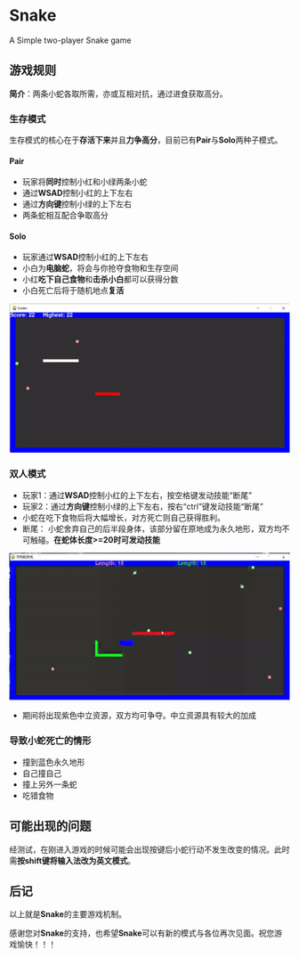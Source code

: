 # Snake

A Simple two-player Snake game

## 游戏规则

**简介**：两条小蛇各取所需，亦或互相对抗，通过进食获取高分。

### 生存模式

生存模式的核心在于**存活下来**并且**力争高分**，目前已有**Pair**与**Solo**两种子模式。

#### Pair

- 玩家将**同时**控制小红和小绿两条小蛇
- 通过**WSAD**控制小红的上下左右
- 通过**方向键**控制小绿的上下左右
- 两条蛇相互配合争取高分

#### Solo

- 玩家通过**WSAD**控制小红的上下左右
- 小白为**电脑蛇**，将会与你抢夺食物和生存空间
- 小红**吃下自己食物**和**击杀小白**都可以获得分数
- 小白死亡后将于随机地点**复活**

<p align="center">
  <img src="assets/solo_demo.gif" alt="Solo模式演示">
</p>

### 双人模式

- 玩家1：通过**WSAD**控制小红的上下左右，按空格键发动技能“断尾”
- 玩家2：通过**方向键**控制小绿的上下左右，按右“ctrl”键发动技能“断尾”
- 小蛇在吃下食物后将大幅增长，对方死亡则自己获得胜利。
- 断尾： 小蛇舍弃自己的后半段身体，该部分留在原地成为永久地形，双方均不可触碰。**在蛇体长度>=20时可发动技能**

<p align="center">
  <img src="assets/tail.gif" alt="断尾技能演示">
</p>

- 期间将出现紫色中立资源，双方均可争夺。中立资源具有较大的加成


### 导致小蛇死亡的情形

- 撞到蓝色永久地形
- 自己撞自己
- 撞上另外一条蛇
- 吃错食物

## 可能出现的问题

经测试，在刚进入游戏的时候可能会出现按键后小蛇行动不发生改变的情况。此时需**按shift键将输入法改为英文模式**。

## 后记

以上就是**Snake**的主要游戏机制。

感谢您对**Snake**的支持，也希望**Snake**可以有新的模式与各位再次见面。祝您游戏愉快！！！
